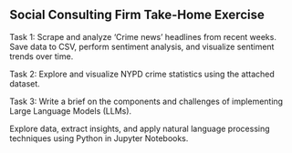## Social Consulting Firm Take-Home Exercise

Task 1: Scrape and analyze ‘Crime news’ headlines from recent weeks. Save data to CSV, perform sentiment analysis, and visualize sentiment trends over time.

Task 2: Explore and visualize NYPD crime statistics using the attached dataset.

Task 3: Write a brief on the components and challenges of implementing Large Language Models (LLMs).

Explore data, extract insights, and apply natural language processing techniques using Python in Jupyter Notebooks.
